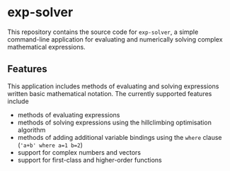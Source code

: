 # exp-solver

This repository contains the source code for `exp-solver`, a simple command-line application for evaluating and numerically solving complex mathematical expressions.

## Features

This application includes methods of evaluating and solving expressions written basic mathematical notation. The currently supported features include
 - methods of evaluating expressions
 - methods of solving expressions using the hillclimbing optimisation algorithm
 - methods of adding additional variable bindings using the `where` clause (`'a+b' where a=1 b=2`)
 - support for complex numbers and vectors
 - support for first-class and higher-order functions
